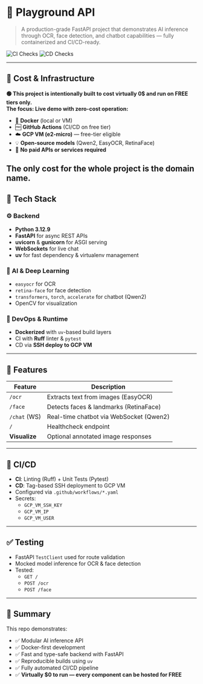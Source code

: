 # 🧠 Playground API

> A production-grade FastAPI project that demonstrates AI inference through OCR, face detection, and chatbot capabilities — fully containerized and CI/CD-ready.

![CI Checks](https://github.com/tserdar/playground_api/actions/workflows/basic_ci_flow.yaml/badge.svg)
![CD Checks](https://github.com/tserdar/playground_api/actions/workflows/basic_cd_flow.yaml/badge.svg)

---

## 💸 Cost & Infrastructure

__🟢 This project is intentionally built to cost virtually 0$ and run on FREE tiers only.__  
__The focus: Live demo with zero-cost operation:__

- 🐳 **Docker** (local or VM)
- 🆓 **GitHub Actions** (CI/CD on free tier)
- ☁️ **GCP VM (e2-micro)** — free-tier eligible
- 💡 **Open-source models** (Qwen2, EasyOCR, RetinaFace)
- 🔑 **No paid APIs or services required**

The only cost for the whole project is the domain name.
---

## 🧱 Tech Stack

### ⚙️ Backend
- **Python 3.12.9**
- **FastAPI** for async REST APIs
- **uvicorn** & **gunicorn** for ASGI serving
- **WebSockets** for live chat
- **uv** for fast dependency & virtualenv management

### 🤖 AI & Deep Learning
- `easyocr` for OCR
- `retina-face` for face detection
- `transformers`, `torch`, `accelerate` for chatbot (Qwen2)
- OpenCV for visualization

### 🐋 DevOps & Runtime
- **Dockerized** with `uv`-based build layers
- CI with **Ruff** linter & `pytest`
- CD via **SSH deploy to GCP VM**

---

## 🚀 Features

| Feature        | Description                              |
|----------------|------------------------------------------|
| `/ocr`         | Extracts text from images (EasyOCR)      |
| `/face`        | Detects faces & landmarks (RetinaFace)   |
| `/chat` (WS)   | Real-time chatbot via WebSocket (Qwen2)  |
| `/`            | Healthcheck endpoint                     |
| **Visualize**  | Optional annotated image responses       |

---

## 🔁 CI/CD

- **CI**: Linting (Ruff) + Unit Tests (Pytest)
- **CD**: Tag-based SSH deployment to GCP VM
- Configured via `.github/workflows/*.yaml`
- Secrets:
  - `GCP_VM_SSH_KEY`
  - `GCP_VM_IP`
  - `GCP_VM_USER`

---

## ✅ Testing

- FastAPI `TestClient` used for route validation
- Mocked model inference for OCR & face detection
- Tested:
  - `GET /`
  - `POST /ocr`
  - `POST /face`

---

## 📌 Summary

This repo demonstrates:
- ✅ Modular AI inference API
- ✅ Docker-first development
- ✅ Fast and type-safe backend with FastAPI
- ✅ Reproducible builds using `uv`
- ✅ Fully automated CI/CD pipeline
- ✅ __Virtually $0 to run — every component can be hosted for FREE__
